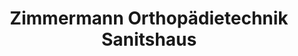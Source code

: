 ---
title: "Zimmermann Orthopädietechnik Sanitshaus"
url: /neufahrn-b-freising/zimmermann-orthopaedietechnik-sanitshaus/
shop: Sanitätshaus
---